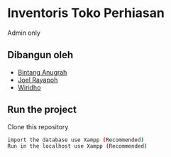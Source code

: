 
# Inventoris Toko Perhiasan

Admin only
## Dibangun oleh

- [Bintang Anugrah](https://.github.com/bintangaakbar)
- [Joel Rayapoh](https://github.com/dJull)
- [Wiridho](https://github.com/wiridho)
## Run the project

Clone this repository

```bash
import the database use Xampp (Recommended)
Run in the localhost use Xampp (Recommended)
```
